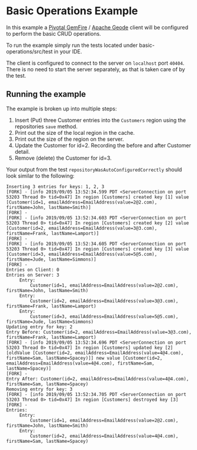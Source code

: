 # Basic Operations Example

In this example a [Pivotal GemFire](https://pivotal.io/pivotal-gemfire) / [Apache Geode](http://geode.apache.org/) client will be configured to perform the basic CRUD operations.

To run the example simply run the tests located under basic-operations/src/test in your IDE.

The client is configured to connect to the server on `localhost` port `40404`. There is no need to start the server separately, as that is taken care of by the test.

## Running the example

The example is broken up into multiple steps:
1. Insert (Put) three Customer entries into the `Customers` region using the repositories `save` method.
2. Print out the size of the local region in the cache.
3. Print out the size of the region on the server.
4. Update the Customer for id=2. Recording the before and after Customer detail.
5. Remove (delete) the Customer for id=3.

Your output from the test `repositoryWasAutoConfiguredCorrectly` should look similar to the following:

    Inserting 3 entries for keys: 1, 2, 3
    [FORK] - [info 2019/09/05 13:52:34.599 PDT <ServerConnection on port 53203 Thread 0> tid=0x47] In region [Customers] created key [1] value [Customer(id=1, emailAddress=EmailAddress(value=2@2.com), firstName=John, lastName=Smith)]
    [FORK] - 
    [FORK] - [info 2019/09/05 13:52:34.603 PDT <ServerConnection on port 53203 Thread 0> tid=0x47] In region [Customers] created key [2] value [Customer(id=2, emailAddress=EmailAddress(value=3@3.com), firstName=Frank, lastName=Lamport)]
    [FORK] - 
    [FORK] - [info 2019/09/05 13:52:34.605 PDT <ServerConnection on port 53203 Thread 0> tid=0x47] In region [Customers] created key [3] value [Customer(id=3, emailAddress=EmailAddress(value=5@5.com), firstName=Jude, lastName=Simmons)]
    [FORK] - 
    Entries on Client: 0
    Entries on Server: 3
    	 Entry: 
     		 Customer(id=1, emailAddress=EmailAddress(value=2@2.com), firstName=John, lastName=Smith)
    	 Entry: 
     		 Customer(id=2, emailAddress=EmailAddress(value=3@3.com), firstName=Frank, lastName=Lamport)
    	 Entry: 
     		 Customer(id=3, emailAddress=EmailAddress(value=5@5.com), firstName=Jude, lastName=Simmons)
    Updating entry for key: 2
    Entry Before: Customer(id=2, emailAddress=EmailAddress(value=3@3.com), firstName=Frank, lastName=Lamport)
    [FORK] - [info 2019/09/05 13:52:34.696 PDT <ServerConnection on port 53203 Thread 0> tid=0x47] In region [Customers] updated key [2] [oldValue [Customer(id=2, emailAddress=EmailAddress(value=4@4.com), firstName=Sam, lastName=Spacey)]] new value [Customer(id=2, emailAddress=EmailAddress(value=4@4.com), firstName=Sam, lastName=Spacey)]
    [FORK] - 
    Entry After: Customer(id=2, emailAddress=EmailAddress(value=4@4.com), firstName=Sam, lastName=Spacey)
    Removing entry for key: 3
    [FORK] - [info 2019/09/05 13:52:34.705 PDT <ServerConnection on port 53203 Thread 0> tid=0x47] In region [Customers] destroyed key [3] 
    [FORK] - 
    Entries:
    	 Entry: 
     		 Customer(id=1, emailAddress=EmailAddress(value=2@2.com), firstName=John, lastName=Smith)
    	 Entry: 
     		 Customer(id=2, emailAddress=EmailAddress(value=4@4.com), firstName=Sam, lastName=Spacey)